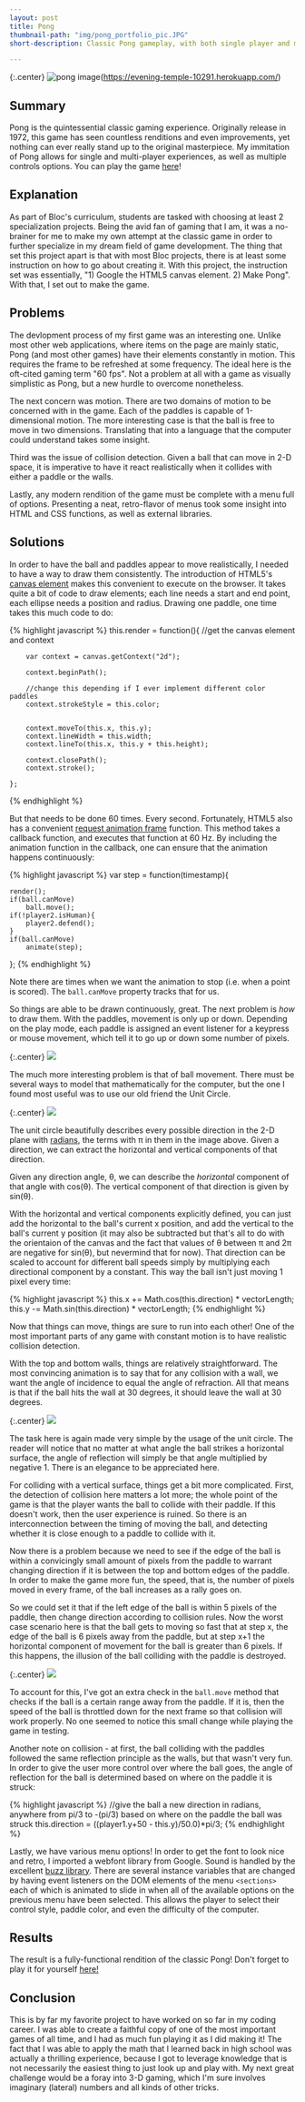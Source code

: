 ```yaml
---
layout: post
title: Pong
thumbnail-path: "img/pong_portfolio_pic.JPG"
short-description: Classic Pong gameplay, with both single player and multiplayer modes. Keyboard controls and mouse control is supported! Powered by the HTML5 canvas element.

---
```


{:.center}
![pong image]({{site.baseurl}}/img/pong_welcome.JPG)(https://evening-temple-10291.herokuapp.com/)

## Summary
Pong is the quintessential classic gaming experience. Originally release in 1972, this game has seen countless renditions and even improvements, yet nothing can ever really stand up to the original masterpiece. My immitation of Pong allows for single and multi-player experiences, as well as multiple controls options. You can play the game <a href="https://evening-temple-10291.herokuapp.com/">here</a>!

## Explanation

As part of Bloc's curriculum, students are tasked with choosing at least 2 specialization projects. Being the avid fan of gaming that I am, it was a no-brainer for me to make my own attempt at the classic game in order to further specialize in my dream field of game development. The thing that set this project apart is that with most Bloc projects, there is at least some instruction on how to go about creating it. With this project, the instruction set was essentially, "1) Google the HTML5 canvas element. 2) Make Pong". With that, I set out to make the game. 

## Problems

The devlopment process of my first game was an interesting one. Unlike most other web applications, where items on the page are mainly static, Pong (and most other games) have their elements constantly in motion. This requires the frame to be refreshed at some frequency. The ideal here is the oft-cited gaming term "60 fps". Not a problem at all with a game as visually simplistic as Pong, but a new hurdle to overcome nonetheless.

The next concern was motion. There are two domains of motion to be concerned with in the game. Each of the paddles is capable of 1-dimensional motion. The more interesting case is that the ball is free to move in two dimensions. Translating that into a language that the computer could understand takes some insight.

Third was the issue of collision detection. Given a ball that can move in 2-D space, it is imperative to have it react realistically when it collides with either a paddle or the walls.

Lastly, any modern rendition of the game must be complete with a menu full of options. Presenting a neat, retro-flavor of menus took some insight into HTML and CSS functions, as well as external libraries.

## Solutions

In order to have the ball and paddles appear to move realistically, I needed to have a way to draw them consistently. The introduction of HTML5's <a href="http://diveintohtml5.info/canvas.html">canvas element</a> makes this convenient to execute on the browser. It takes quite a bit of code to draw elements; each line needs a start and end point, each ellipse needs a position and radius. Drawing one paddle, one time takes this much code to do:

{% highlight javascript %}
this.render = function(){
        //get the canvas element and context

        var context = canvas.getContext("2d");

        context.beginPath();

        //change this depending if I ever implement different color paddles
        context.strokeStyle = this.color;


        context.moveTo(this.x, this.y);
        context.lineWidth = this.width;
        context.lineTo(this.x, this.y + this.height);

        context.closePath();
        context.stroke();

    };
{% endhighlight %}

But that needs to be done 60 times. Every second. Fortunately, HTML5 also has a convenient <a href="https://developer.mozilla.org/en-US/docs/Web/API/window/requestAnimationFrame">request animation frame</a> function. This method takes a callback function, and executes that function at 60 Hz. By including the animation function in the callback, one can ensure that the animation happens continuously:

{% highlight javascript %}
var step = function(timestamp){
    
    render();
    if(ball.canMove)
        ball.move();
    if(!player2.isHuman){
        player2.defend();
    }
    if(ball.canMove)
        animate(step);
    
};
{% endhighlight %}

Note there are times when we want the animation to stop (i.e. when a point is scored). The `ball.canMove` property tracks that for us.


So things are able to be drawn continuously, great. The next problem is _how_ to draw them. With the paddles, movement is only up or down. Depending on the play mode, each paddle is assigned an event listener for a keypress or mouse movement, which tell it to go up or down some number of pixels.

{:.center}
![]({{site.baseurl}}/img/pong.JPG)

The much more interesting problem is that of ball movement. There must be several ways to model that mathematically for the computer, but the one I found most useful was to use our old friend the Unit Circle.

{:.center}
![]({{site.baseurl}}/img/unit_circle.png)

The unit circle beautifully describes every possible direction in the 2-D plane with <a href="https://en.wikipedia.org/wiki/Radian">radians</a>, the terms with π in them in the image above. Given a direction, we can extract the horizontal and vertical components of that direction.

Given any direction angle, θ, we can describe the _horizontal_ component of that angle with cos(θ).
The vertical component of that direction is given by sin(θ).

With the horizontal and vertical components explicitly defined, you can just add the horizontal to the ball's current x position, and add the vertical to the ball's current y position (it may also be subtracted but that's all to do with the orientaion of the canvas and the fact that values of θ between π  and 2π are negative for sin(θ), but nevermind that for now). That direction can be scaled to account for different ball speeds simply by multiplying each directional component by a constant. This way the ball isn't just moving 1 pixel every time:

{% highlight javascript %}
this.x += Math.cos(this.direction) * vectorLength;
this.y -= Math.sin(this.direction) * vectorLength;
{% endhighlight %}



Now that things can move, things are sure to run into each other! One of the most important parts of any game with constant motion is to have realistic collision detection. 

With the top and bottom walls, things are relatively straightforward. The most convincing animation is to say that for any collision with a wall, we want the angle of incidence to equal the angle of refraction. All that means is that if the ball hits the wall at 30 degrees, it should leave the wall at 30 degrees. 

{:.center}
![]({{site.baseurl}}/img/reflection.png)

The task here is again made very simple by the usage of the unit circle. The reader will notice that no matter at what angle the ball strikes a horizontal surface, the angle of reflection will simply be that angle multiplied by negative 1. There is an elegance to be appreciated here.

For colliding with a vertical surface, things get a bit more complicated. First, the detection of collision here matters a lot more; the whole point of the game is that the player wants the ball to collide with their paddle. If this doesn't work, then the user experience is ruined. So there is an interconnection between the timing of moving the ball, and detecting whether it is close enough to a paddle to collide with it.

Now there is a problem because we need to see if the edge of the ball is within a convicingly small amount of pixels from the paddle to warrant changing direction if it is between the top and bottom edges of the paddle. In order to make the game more fun, the speed, that is, the number of pixels moved in every frame, of the ball increases as a rally goes on.

So we could set it that if the left edge of the ball is within 5 pixels of the paddle, then change direction according to collision rules. Now the worst case scenario here is that the ball gets to moving so fast that at step x, the edge of the ball is 6 pixels away from the paddle, but at step x+1 the horizontal component of movement for the ball is greater than 6 pixels. If this happens, the illusion of the ball colliding with the paddle is destroyed. 

{:.center}
![]({{site.baseurl}}/img/collision.png)

To account for this, I've got an extra check in the `ball.move` method that checks if the ball is a certain range away from the paddle. If it is, then the speed of the ball is throttled down for the next frame so that collision will work properly. No one seemed to notice this small change while playing the game in testing.

Another note on collision - at first, the ball colliding with the paddles followed the same reflection principle as the walls, but that wasn't very fun. In order to give the user more control over where the ball goes, the angle of reflection for the ball is determined based on where on the paddle it is struck:

{% highlight javascript %}
//give the ball a new direction in radians, anywhere from pi/3 to -(pi/3) based on where on the paddle the ball was struck
this.direction = ((player1.y+50 - this.y)/50.0)*pi/3;
{% endhighlight %}

Lastly, we have various menu options! In order to get the font to look nice and retro, I imported a webfont library from Google. Sound is handled by the excellent <a href="http://buzz.jaysalvat.com/">buzz library</a>. There are several instance variables that are changed by having event listeners on the DOM elements of the menu `<sections>` each of which is animated to slide in when all of the available options on the previous menu have been selected. This allows the player to select their control style, paddle color, and even the difficulty of the computer. 

## Results

The result is a fully-functional rendition of the classic Pong! Don't forget to play it for yourself <a href="https://evening-temple-10291.herokuapp.com/">here!</a>

## Conclusion

This is by far my favorite project to have worked on so far in my coding career. I was able to create a faithful copy of one of the most important games of all time, and I had as much fun playing it as I did making it! The fact that I was able to apply the math that I learned back in high school was actually a thrilling experience, because I got to leverage knowledge that is not necessarily the easiest thing to just look up and play with. My next great challenge would be a foray into 3-D gaming, which I'm sure involves imaginary (lateral) numbers and all kinds of other tricks.



     

































